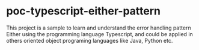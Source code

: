 # poc-typescript-either-pattern
This project is a sample to learn and understand the error handling pattern Either using the programming language Typescript, and could be applied in others oriented object programing languages like Java, Python etc.
